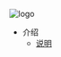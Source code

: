 <!-- # navbar -->
![logo](https://docsify.js.org/_media/icon.svg ':size=100')


* 介绍
  * [说明](zh-cn/introduce.md)

